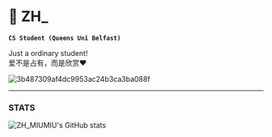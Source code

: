 # 🐲 ZH_
**`CS Student (Queens Uni Belfast)`**

Just a ordinary student!<br />
爱不是占有，而是欣赏❤️


![3b487309af4dc9953ac24b3ca3ba088f](https://github.com/ZH-MIUMIU/ZH-MIUMIU/assets/169184850/4ca25d97-9e8e-4c7b-9c45-ba482a385492)

---
### STATS
![ZH_MIUMIU's GitHub stats](https://github-readme-stats.vercel.app/api?username=zh-miumiu&show_icons=true&theme=dark)
